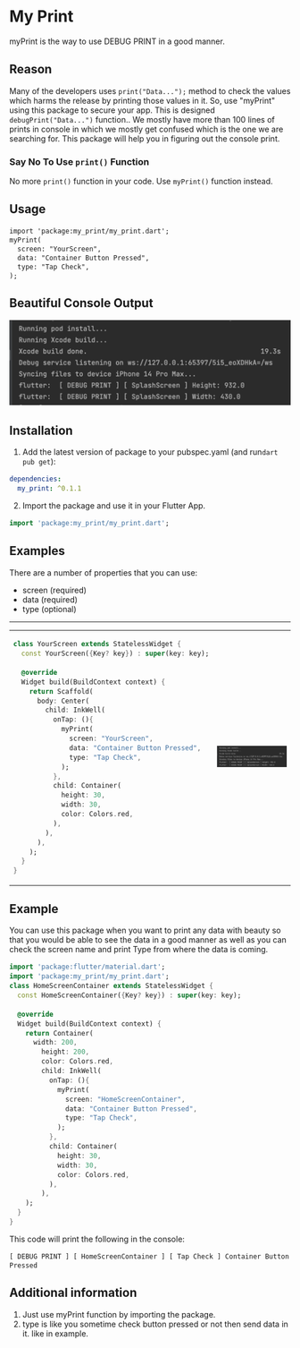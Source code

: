 # My Print
myPrint is the way to use DEBUG PRINT in a good manner.

## Reason
Many of the developers uses ```print("Data...");``` method to check the values which harms the release by printing those values in it. So, use "myPrint" using this package to secure your app.
This is designed ```debugPrint("Data...")``` function..
We mostly have more than 100 lines of prints in console in which we mostly get confused which is the one we are searching for. This package will help you in figuring out the console print.

### Say No To Use ```print()``` Function
No more ```print()``` function in your code. Use ```myPrint()``` function instead.

## Usage
```
import 'package:my_print/my_print.dart';
myPrint(
  screen: "YourScreen",
  data: "Container Button Pressed",
  type: "Tap Check",
);
```

## Beautiful Console Output
<img  src="https://raw.githubusercontent.com/FluXpert/flutter_trials_project/master/assets/Screenshot%202023-02-12%20at%209.33.01%20PM.png"  alt="MY PRINT">

## Installation
1. Add the latest version of package to your pubspec.yaml (and run`dart pub get`):
```yaml
dependencies:
  my_print: ^0.1.1
```
2. Import the package and use it in your Flutter App.
```dart
import 'package:my_print/my_print.dart';
```

## Examples
There are a number of properties that you can use:

-  screen (required)
-  data (required)
-  type (optional)

<hr>

<table>
<tr>
<td>

```dart
class YourScreen extends StatelessWidget {
  const YourScreen({Key? key}) : super(key: key);

  @override
  Widget build(BuildContext context) {
    return Scaffold(
      body: Center(
        child: InkWell(
          onTap: (){
            myPrint(
              screen: "YourScreen",
              data: "Container Button Pressed",
              type: "Tap Check",
            );
          },
          child: Container(
            height: 30,
            width: 30,
            color: Colors.red,
          ),
        ),
      ),
    );
  }
}
```

</td>
<td>
<img  src="https://raw.githubusercontent.com/FluXpert/flutter_trials_project/master/assets/Screenshot%202023-02-12%20at%209.33.01%20PM.png"  alt="MY PRINT">
</td>
</tr>
</table>


## Example
You can use this package when you want to print any data with beauty so that you would be able to see the data in a good manner as well as you can check the screen name and print Type from where the data is coming.
```dart
import 'package:flutter/material.dart';
import 'package:my_print/my_print.dart';
class HomeScreenContainer extends StatelessWidget {
  const HomeScreenContainer({Key? key}) : super(key: key);

  @override
  Widget build(BuildContext context) {
    return Container(
      width: 200,
        height: 200,
        color: Colors.red,
        child: InkWell(
          onTap: (){
            myPrint(
              screen: "HomeScreenContainer",
              data: "Container Button Pressed",
              type: "Tap Check",
            );
          },
          child: Container(
            height: 30,
            width: 30,
            color: Colors.red,
          ),
        ),
    );
  }
}
```

This code will print the following in the console:
```
[ DEBUG PRINT ] [ HomeScreenContainer ] [ Tap Check ] Container Button Pressed
```

## Additional information

1. Just use myPrint function by importing the package.
2. type is like you sometime check button pressed or not then send data in it. like in example.
